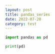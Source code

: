 ```yaml
---
layout: post
title: pandas_series
date: 2022-07-20
category: test
---
```




~~~python
import pandas as pd

print(pd)
~~~

